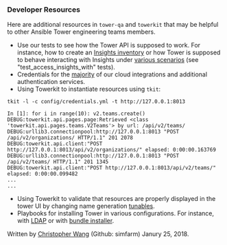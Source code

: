 ### Developer Resources

Here are additional resources in `tower-qa` and `towerkit` that may be helpful to other Ansible Tower engineering teams members.
* Use our tests to see how the Tower API is supposed to work. For instance, how to create an [Insights inventory](https://github.com/ansible/tower-qa/blob/master/tests/api/test_insights.py#L20) or how Tower is supposed to behave interacting with Insights under [various scenarios](https://github.com/ansible/tower-qa/blob/master/tests/api/test_insights.py#L78) (see "test_access_insights_with" tests).
* Credentials for the [majority](https://github.com/ansible/tower-qa/blob/master/config/credentials.vault) of our cloud integrations and additional authentication services.
* Using Towerkit to instantiate resources using `tkit`:
```
tkit -l -c config/credentials.yml -t http://127.0.0.1:8013

In [1]: for i in range(10): v2.teams.create()
DEBUG:towerkit.api.pages.page:Retrieved <class 'towerkit.api.pages.teams.V2Teams'> by url: /api/v2/teams/
DEBUG:urllib3.connectionpool:http://127.0.0.1:8013 "POST /api/v2/organizations/ HTTP/1.1" 201 2078
DEBUG:towerkit.api.client:"POST http://127.0.0.1:8013/api/v2/organizations/" elapsed: 0:00:00.163769
DEBUG:urllib3.connectionpool:http://127.0.0.1:8013 "POST /api/v2/teams/ HTTP/1.1" 201 1345
DEBUG:towerkit.api.client:"POST http://127.0.0.1:8013/api/v2/teams/" elapsed: 0:00:00.099482
...
...
```

* Using Towerkit to validate that resources are properly displayed in the tower UI by changing name generation [tunables](https://github.com/ansible/towerkit/blob/master/towerkit/utils.py#L243).
* Playbooks for installing Tower in various configurations. For instance, with [LDAP](https://github.com/ansible/tower-qa/blob/master/playbooks/deploy-tower-ldap.yml) or with [bundle installer](https://github.com/ansible/tower-qa/blob/master/playbooks/deploy-tower-bundle.yml).

Written by [Christopher Wang](mailto:chrwang@redhat.com) (Github: simfarm) Janury 25, 2018.
